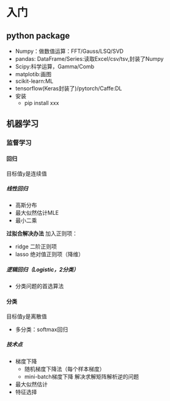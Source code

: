 # 入门
## python package
* Numpy：做数值运算：FFT/Gauss/LSQ/SVD
* pandas: DataFrame/Series:读取Excel/csv/tsv,封装了Numpy
* Scipy:科学运算，Gamma/Comb
* matplotib:画图
* scikit-learn:ML
* tensorflow(Keras封装了)/pytorch/Caffe:DL
* 安装
    * pip install xxx
## 机器学习
### 监督学习
#### 回归
目标值y是连续值
##### 线性回归
* 高斯分布
* 最大似然估计MLE
* 最小二乘

**过拟合解决办法**
加入正则项：
* ridge 二阶正则项
* lasso 绝对值正则项（降维）
##### 逻辑回归（Logistic，2分类）
* 分类问题的首选算法
#### 分类
目标值y是离散值
* 多分类：softmax回归
##### 技术点
* 梯度下降
   * 随机梯度下降法（每个样本梯度）
   * mini-batch梯度下降
解决求解矩阵解析逆的问题
* 最大似然估计
* 特征选择


